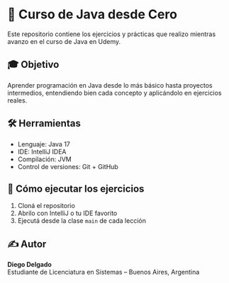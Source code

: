 # 🧠 Curso de Java desde Cero

Este repositorio contiene los ejercicios y prácticas que realizo mientras avanzo en el curso de Java en Udemy.

## 🎓 Objetivo

Aprender programación en Java desde lo más básico hasta proyectos intermedios, entendiendo bien cada concepto y aplicándolo en ejercicios reales.

## 🛠️ Herramientas

- Lenguaje: Java 17
- IDE: IntelliJ IDEA
- Compilación: JVM
- Control de versiones: Git + GitHub

## 🔄 Cómo ejecutar los ejercicios

1. Cloná el repositorio
2. Abrilo con IntelliJ o tu IDE favorito
3. Ejecutá desde la clase `main` de cada lección

## ✍️ Autor

**Diego Delgado**  
Estudiante de Licenciatura en Sistemas – Buenos Aires, Argentina 
